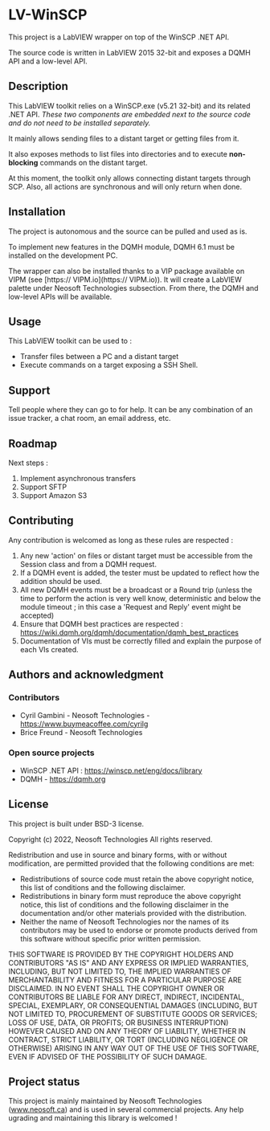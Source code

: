 # LV-WinSCP

This project is a LabVIEW wrapper on top of the WinSCP .NET API.

The source code is written in LabVIEW  2015 32-bit and exposes a DQMH API and a low-level API.

## Description
This LabVIEW toolkit relies on a WinSCP.exe (v5.21 32-bit) and its related .NET API.
*These two components are embedded next to the source code and do not need to be installed separately.*

It mainly allows sending files to a distant target or getting files from it.

It also exposes methods to list files into directories and to execute **non-blocking** commands on the distant target.

At this moment, the toolkit only allows connecting distant targets through SCP.
Also, all actions are synchronous and will only return when done.

## Installation
The project is autonomous and the source can be pulled and used as is.

To implement new features in the DQMH module, DQMH 6.1 must be installed on the development PC.

The wrapper can also be installed thanks to a VIP package available on VIPM (see [https:// VIPM.io](https:// VIPM.io)). It will create a LabVIEW palette under Neosoft Technologies subsection. From there, the DQMH and low-level APIs will be available.

## Usage
This LabVIEW toolkit can be used to :

* Transfer files between a PC and a distant target
* Execute commands on a target exposing a SSH Shell.

## Support
Tell people where they can go to for help. It can be any combination of an issue tracker, a chat room, an email address, etc.

## Roadmap
Next steps :

1. Implement asynchronous transfers
2. Support SFTP
4. Support Amazon S3

## Contributing
Any contribution is welcomed as long as these rules are respected :

1. Any new 'action' on files or distant target must be accessible from the Session class and from a DQMH request.
2. If a DQMH event is added, the tester must be updated to reflect how the addition should be used.
3. All new DQMH events must be a broadcast or a Round trip (unless the time to perform the action is very well know, deterministic and below the module timeout ; in this case a 'Request and Reply' event might be accepted)
4. Ensure that DQMH best practices are respected : https://wiki.dqmh.org/dqmh/documentation/dqmh_best_practices
5. Documentation of VIs must be correctly filled and explain the purpose of each VIs created.

## Authors and acknowledgment
### Contributors 

* Cyril Gambini - Neosoft Technologies - https://www.buymeacoffee.com/cyrilg
* Brice Freund - Neosoft Technologies

### Open source projects

* WinSCP .NET API : https://winscp.net/eng/docs/library
* DQMH - https://dqmh.org

## License
This project is built under BSD-3 license.

Copyright (c) 2022, Neosoft Technologies 
All rights reserved. 

Redistribution and use in source and binary forms, with or without modification, are permitted provided that the following conditions are met: 

 * Redistributions of source code must retain the above copyright notice, 
   this list of conditions and the following disclaimer. 
 * Redistributions in binary form must reproduce the above copyright 
   notice, this list of conditions and the following disclaimer in the 
   documentation and/or other materials provided with the distribution. 
 * Neither the name of Neosoft Technologies nor the names of its 
   contributors may be used to endorse or promote products derived from 
   this software without specific prior written permission. 

THIS SOFTWARE IS PROVIDED BY THE COPYRIGHT HOLDERS AND CONTRIBUTORS "AS IS" AND ANY EXPRESS OR IMPLIED WARRANTIES, INCLUDING, BUT NOT LIMITED TO, THE IMPLIED WARRANTIES OF MERCHANTABILITY AND FITNESS FOR A PARTICULAR PURPOSE ARE DISCLAIMED. IN NO EVENT SHALL THE COPYRIGHT OWNER OR CONTRIBUTORS BE LIABLE FOR ANY DIRECT, INDIRECT, INCIDENTAL, SPECIAL, EXEMPLARY, OR CONSEQUENTIAL DAMAGES (INCLUDING, BUT NOT LIMITED TO, PROCUREMENT OF 
SUBSTITUTE GOODS OR SERVICES; LOSS OF USE, DATA, OR PROFITS; OR BUSINESS INTERRUPTION) HOWEVER CAUSED AND ON ANY THEORY OF LIABILITY, WHETHER IN CONTRACT, STRICT LIABILITY, OR TORT (INCLUDING NEGLIGENCE OR OTHERWISE) ARISING IN ANY WAY OUT OF THE USE OF THIS SOFTWARE, EVEN IF ADVISED OF THE POSSIBILITY OF SUCH DAMAGE. 

## Project status
This project is mainly maintained by Neosoft Technologies (www.neosoft.ca) and is used in several commercial projects. Any help ugrading and maintaining this library is welcomed !

